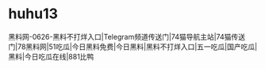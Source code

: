 # huhu13
黑料网-0626-黑料不打烊入口|Telegram频道传送门|74猫导航主站|74猫传送门|78黑料网|51吃瓜|今日黑料免费|今日黑料|黑料不打烊入口|五一吃瓜|国产吃瓜|黑料|今日吃瓜在线|881比鸭

